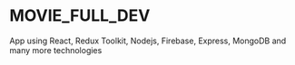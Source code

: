 # MOVIE_FULL_DEV
App using React, Redux Toolkit, Nodejs, Firebase, Express, MongoDB and many more technologies
